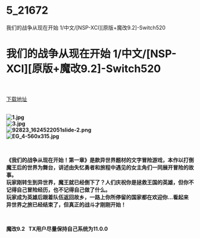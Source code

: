 # 5_21672
我们的战争从现在开始 1/中文/[NSP-XCI][原版+魔改9.2]-Switch520
# 我们的战争从现在开始 1/中文/[NSP-XCI][原版+魔改9.2]-Switch520
 <br/></br>
[下载地址](https://www.switch520.cc/article/21672 "下载地址")
<br/></br>

<p><strong><img title="1.jpg" src="https://www.switch520.cc/muke_img/2021_08_25_954052ee72d4e.jpg" alt="1.jpg"></strong><br>
<strong><img title="3.jpg" src="https://www.switch520.cc/muke_img/2021_08_25_ccd1fcae81f58.jpg" alt="3.jpg"></strong><br>
<strong><img title="92823_1624522051slide-2.png" src="https://www.switch520.cc/muke_img/2021_08_25_889fe2a92c688.png" alt="92823_1624522051slide-2.png"></strong><br>
<strong><img title="EG_4-560x315.jpg" src="https://www.switch520.cc/muke_img/2021_08_25_2994ebedfae77.jpg" alt="EG_4-560x315.jpg">&nbsp;</strong></p>
<p>&nbsp;</p>
<p><strong>《我们的战争从现在开始！第一章》是款异世界题材的文字冒险游戏，本作以打倒魔王后的世界为舞台，讲述由失忆勇者和旅程中遇见的女主角们一同展开冒险的故事。</strong><br>
<strong>玩家刚转生到异世界，魔王就已经倒下了？人们庆祝你是拯救王国的英雄，但你不记得自己冒险经历，也不记得自己做了什么。</strong><br>
<strong>玩家成为英雄后跟着队伍返回故乡，一路上你所停留的国家都在欢迎你…看起来异世界之旅已经结束了，但真正的战斗才刚刚开始！</strong></p>
<p>&nbsp;</p>
<p><strong>魔改9.2 &nbsp;&nbsp;TX用户尽量保持自己系统为11.0.0</strong></p>
